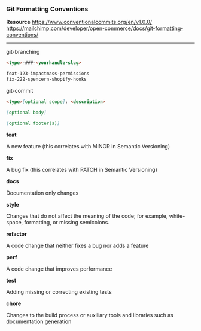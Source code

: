 ### Git Formatting Conventions

**Resource**
https://www.conventionalcommits.org/en/v1.0.0/
https://mailchimp.com/developer/open-commerce/docs/git-formatting-conventions/

---

git-branching
```md
<type>-###-<yourhandle-slug>

feat-123-impactmass-permissions
fix-222-spencern-shopify-hooks
```

git-commit
```md
<type>[optional scope]: <description>

[optional body]

[optional footer(s)]
```

**feat**

A new feature (this correlates with MINOR in Semantic Versioning)

**fix**
	
A bug fix (this correlates with PATCH in Semantic Versioning)

**docs**

Documentation only changes

**style**

Changes that do not affect the meaning of the code; for example, white-space, formatting, or missing semicolons.

**refactor**

A code change that neither fixes a bug nor adds a feature

**perf**

A code change that improves performance

**test**

Adding missing or correcting existing tests

**chore**

Changes to the build process or auxiliary tools and libraries such as documentation generation